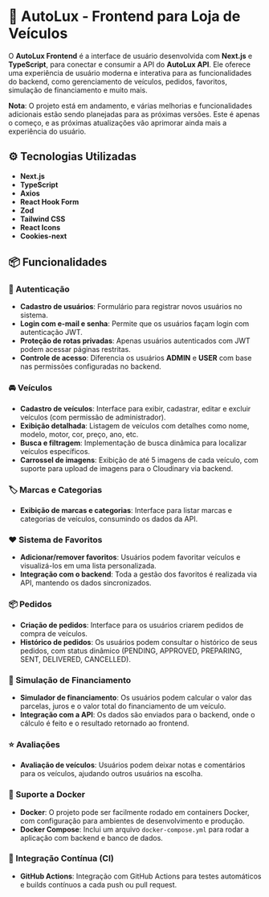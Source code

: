 # 🚗 AutoLux - Frontend para Loja de Veículos

O **AutoLux Frontend** é a interface de usuário desenvolvida com **Next.js** e **TypeScript**, para conectar e consumir a API do **AutoLux API**. Ele oferece uma experiência de usuário moderna e interativa para as funcionalidades do backend, como gerenciamento de veículos, pedidos, favoritos, simulação de financiamento e muito mais.

**Nota**: O projeto está em andamento, e várias melhorias e funcionalidades adicionais estão sendo planejadas para as próximas versões. Este é apenas o começo, e as próximas atualizações vão aprimorar ainda mais a experiência do usuário.

## ⚙️ Tecnologias Utilizadas

- **Next.js**
- **TypeScript**
- **Axios**
- **React Hook Form**
- **Zod**
- **Tailwind CSS**
- **React Icons**
- **Cookies-next**

## 📦 Funcionalidades

### 🔐 Autenticação
- **Cadastro de usuários**: Formulário para registrar novos usuários no sistema.
- **Login com e-mail e senha**: Permite que os usuários façam login com autenticação JWT.
- **Proteção de rotas privadas**: Apenas usuários autenticados com JWT podem acessar páginas restritas.
- **Controle de acesso**: Diferencia os usuários **ADMIN** e **USER** com base nas permissões configuradas no backend.

### 🚘 Veículos
- **Cadastro de veículos**: Interface para exibir, cadastrar, editar e excluir veículos (com permissão de administrador).
- **Exibição detalhada**: Listagem de veículos com detalhes como nome, modelo, motor, cor, preço, ano, etc.
- **Busca e filtragem**: Implementação de busca dinâmica para localizar veículos específicos.
- **Carrossel de imagens**: Exibição de até 5 imagens de cada veículo, com suporte para upload de imagens para o Cloudinary via backend.

### 🏷️ Marcas e Categorias
- **Exibição de marcas e categorias**: Interface para listar marcas e categorias de veículos, consumindo os dados da API.

### ❤️ Sistema de Favoritos
- **Adicionar/remover favoritos**: Usuários podem favoritar veículos e visualizá-los em uma lista personalizada.
- **Integração com o backend**: Toda a gestão dos favoritos é realizada via API, mantendo os dados sincronizados.

### 📦 Pedidos
- **Criação de pedidos**: Interface para os usuários criarem pedidos de compra de veículos.
- **Histórico de pedidos**: Os usuários podem consultar o histórico de seus pedidos, com status dinâmico (PENDING, APPROVED, PREPARING, SENT, DELIVERED, CANCELLED).

### 💸 Simulação de Financiamento
- **Simulador de financiamento**: Os usuários podem calcular o valor das parcelas, juros e o valor total do financiamento de um veículo.
- **Integração com a API**: Os dados são enviados para o backend, onde o cálculo é feito e o resultado retornado ao frontend.

### ⭐ Avaliações
- **Avaliação de veículos**: Usuários podem deixar notas e comentários para os veículos, ajudando outros usuários na escolha.

### 🐳 Suporte a Docker
- **Docker**: O projeto pode ser facilmente rodado em containers Docker, com configuração para ambientes de desenvolvimento e produção.
- **Docker Compose**: Inclui um arquivo `docker-compose.yml` para rodar a aplicação com backend e banco de dados.

### 🔁 Integração Contínua (CI)
- **GitHub Actions**: Integração com GitHub Actions para testes automáticos e builds contínuos a cada push ou pull request.
